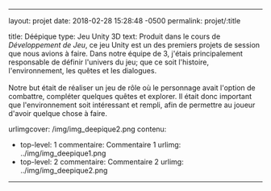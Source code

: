 ---

layout: projet
date: 2018-02-28 15:28:48 -0500
permalink: projet/:title

title: Déépique
type: Jeu Unity 3D
text: Produit dans le cours de <i>Développement de Jeu</i>, ce jeu Unity est un des premiers projets de session que nous avions à faire. Dans notre équipe de 3, j'étais principalement responsable de définir l'univers du jeu; que ce soit l'histoire, l'environnement, les quêtes et les dialogues.<br><br>Notre but était de réaliser un jeu de rôle où le personnage avait l'option de combattre, compléter quelques quêtes et explorer. Il était donc important que l'environnement soit intéressant et rempli, afin de permettre au joueur d'avoir quelque chose à faire.

urlimgcover: /img/img_deepique2.png
contenu:
 - top-level: 1
   commentaire: Commentaire 1
   urlimg: ../img/img_deepique1.png
 - top-level: 2
   commentaire: Commentaire 2
   urlimg: ../img/img_deepique2.png

---